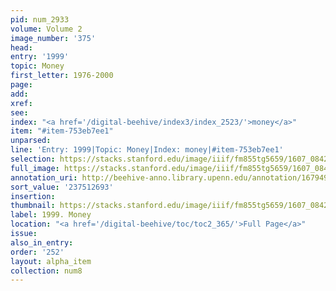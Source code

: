 ```yaml
---
pid: num_2933
volume: Volume 2
image_number: '375'
head:
entry: '1999'
topic: Money
first_letter: 1976-2000
page:
add:
xref:
see:
index: "<a href='/digital-beehive/index3/index_2523/'>money</a>"
item: "#item-753eb7ee1"
unparsed:
line: 'Entry: 1999|Topic: Money|Index: money|#item-753eb7ee1'
selection: https://stacks.stanford.edu/image/iiif/fm855tg5659/1607_0842/378,2693,2817,453/full/0/default.jpg
full_image: https://stacks.stanford.edu/image/iiif/fm855tg5659/1607_0842/full/full/0/default.jpg
annotation_uri: http://beehive-anno.library.upenn.edu/annotation/1679491310940
sort_value: '237512693'
insertion:
thumbnail: https://stacks.stanford.edu/image/iiif/fm855tg5659/1607_0842/378,2693,600,180/250,/0/default.jpg
label: 1999. Money
location: "<a href='/digital-beehive/toc/toc2_365/'>Full Page</a>"
issue:
also_in_entry:
order: '252'
layout: alpha_item
collection: num8
---
```

